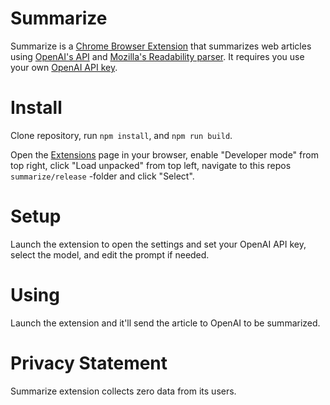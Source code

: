 # Summarize

Summarize is a [Chrome Browser Extension](https://developer.chrome.com/docs/extensions/) that summarizes web articles using [OpenAI's API](https://www.npmjs.com/package/openai) and [Mozilla's Readability parser](https://www.npmjs.com/package/@mozilla/readability). It requires you use your own [OpenAI API key](https://platform.openai.com/settings/organization/api-keys).

# Install

Clone repository, run `npm install`, and `npm run build`.

Open the [Extensions](chrome://extensions/) page in your browser, enable "Developer mode" from top right, click "Load unpacked" from top left, navigate to this repos `summarize/release` -folder and click "Select".

# Setup

Launch the extension to open the settings and set your OpenAI API key, select the model, and edit the prompt if needed.

# Using

Launch the extension and it'll send the article to OpenAI to be summarized.

# Privacy Statement

Summarize extension collects zero data from its users.
